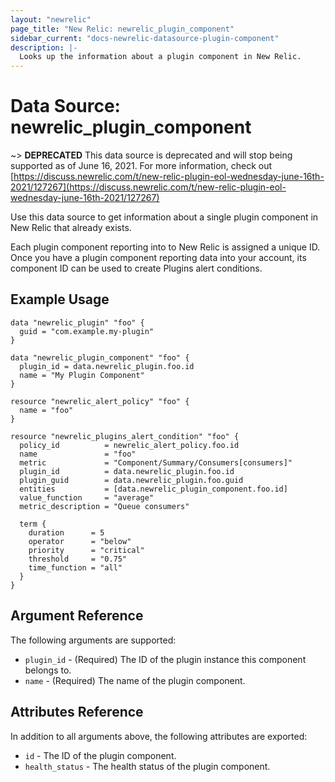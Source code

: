 ```yaml
---
layout: "newrelic"
page_title: "New Relic: newrelic_plugin_component"
sidebar_current: "docs-newrelic-datasource-plugin-component"
description: |-
  Looks up the information about a plugin component in New Relic.
---
```


# Data Source: newrelic\_plugin\_component

~> **DEPRECATED** This data source is deprecated and will stop being supported as of June 16, 2021. For more information, check out [https://discuss.newrelic.com/t/new-relic-plugin-eol-wednesday-june-16th-2021/127267](https://discuss.newrelic.com/t/new-relic-plugin-eol-wednesday-june-16th-2021/127267)

Use this data source to get information about a single plugin component in New Relic that already exists.

Each plugin component reporting into to New Relic is assigned a unique ID. Once you have a plugin component reporting data into your account, its component ID can be used to create Plugins alert conditions.

## Example Usage

```hcl
data "newrelic_plugin" "foo" {
  guid = "com.example.my-plugin"
}

data "newrelic_plugin_component" "foo" {
  plugin_id = data.newrelic_plugin.foo.id
  name = "My Plugin Component"
}

resource "newrelic_alert_policy" "foo" {
  name = "foo"
}

resource "newrelic_plugins_alert_condition" "foo" {
  policy_id          = newrelic_alert_policy.foo.id
  name               = "foo"
  metric             = "Component/Summary/Consumers[consumers]"
  plugin_id          = data.newrelic_plugin.foo.id
  plugin_guid        = data.newrelic_plugin.foo.guid
  entities           = [data.newrelic_plugin_component.foo.id]
  value_function     = "average"
  metric_description = "Queue consumers"

  term {
    duration      = 5
    operator      = "below"
    priority      = "critical"
    threshold     = "0.75"
    time_function = "all"
  }
}
```

## Argument Reference

The following arguments are supported:

* `plugin_id` - (Required) The ID of the plugin instance this component belongs to.
* `name` - (Required) The name of the plugin component.

## Attributes Reference

In addition to all arguments above, the following attributes are exported:

* `id` - The ID of the plugin component.
* `health_status` - The health status of the plugin component.
